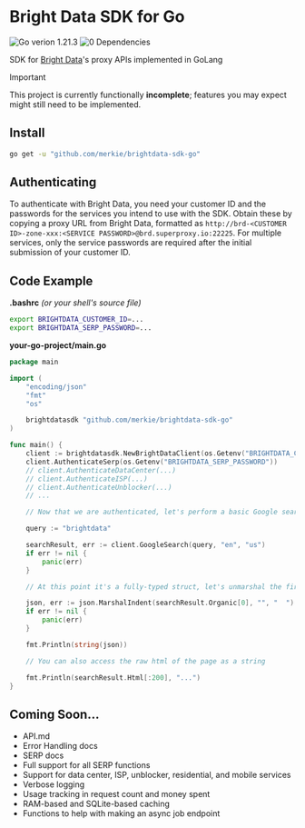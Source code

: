 # Bright Data SDK for Go

![Go verion 1.21.3](https://img.shields.io/badge/Go-1.21.3-blue)
![0 Dependencies](https://img.shields.io/badge/Dependencies-0-blue)

SDK for [Bright Data](https://brightdata.com/)'s proxy APIs implemented in GoLang

> [!IMPORTANT]
> This project is currently functionally **incomplete**; features you may expect might still need to be implemented.

## Install

```bash
go get -u "github.com/merkie/brightdata-sdk-go"
```

## Authenticating

To authenticate with Bright Data, you need your customer ID and the passwords for the services you intend to use with the SDK. Obtain these by copying a proxy URL from Bright Data, formatted as `http://brd-<CUSTOMER ID>-zone-xxx:<SERVICE PASSWORD>@brd.superproxy.io:22225`. For multiple services, only the service passwords are required after the initial submission of your customer ID.

## Code Example

**.bashrc** *(or your shell's source file)*
```bash
export BRIGHTDATA_CUSTOMER_ID=...
export BRIGHTDATA_SERP_PASSWORD=...
```

**your-go-project/main.go**
```go
package main

import (
	"encoding/json"
	"fmt"
	"os"

	brightdatasdk "github.com/merkie/brightdata-sdk-go"
)

func main() {
	client := brightdatasdk.NewBrightDataClient(os.Getenv("BRIGHTDATA_CUSTOMER_ID"))
	client.AuthenticateSerp(os.Getenv("BRIGHTDATA_SERP_PASSWORD"))
	// client.AuthenticateDataCenter(...)
	// client.AuthenticateISP(...)
	// client.AuthenticateUnblocker(...)
	// ...

	// Now that we are authenticated, let's perform a basic Google search for "brightdata"

	query := "brightdata"

	searchResult, err := client.GoogleSearch(query, "en", "us")
	if err != nil {
		panic(err)
	}

	// At this point it's a fully-typed struct, let's unmarshal the first result and print it

	json, err := json.MarshalIndent(searchResult.Organic[0], "", "  ")
	if err != nil {
		panic(err)
	}

	fmt.Println(string(json))

	// You can also access the raw html of the page as a string

	fmt.Println(searchResult.Html[:200], "...")
}
```

## Coming Soon...
* API.md
* Error Handling docs
* SERP docs
* Full support for all SERP functions
* Support for data center, ISP, unblocker, residential, and mobile services
* Verbose logging
* Usage tracking in request count and money spent
* RAM-based and SQLite-based caching
* Functions to help with making an async job endpoint
